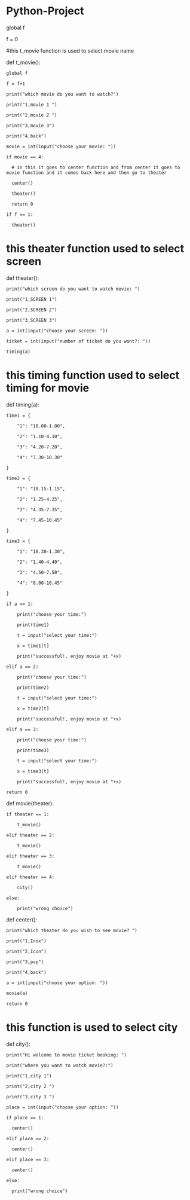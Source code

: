 # Python-Project
global f

f = 0
 
#this t_movie function is used to select movie name 

def t_movie():

    global f

    f = f+1

    print("which movie do you want to watch?")

    print("1,movie 1 ")

    print("2,movie 2 ")

    print("3,movie 3")

    print("4,back")

    movie = int(input("choose your movie: "))

    if movie == 4:

      # in this it goes to center function and from center it goes to movie function and it comes back here and then go to theater 

      center()

      theater()

      return 0

    if f == 1:

      theater()
 
# this theater function used to select screen 

def theater():

    print("which screen do you want to watch movie: ")

    print("1,SCREEN 1")

    print("2,SCREEN 2")

    print("3,SCREEN 3")

    a = int(input("choose your screen: "))

    ticket = int(input("number of ticket do you want?: "))

    timing(a)
 
# this timing function used to select timing for movie 

def timing(a):

    time1 = {

        "1": "10.00-1.00",

        "2": "1.10-4.10",

        "3": "4.20-7.20",

        "4": "7.30-10.30"

    }

    time2 = {

        "1": "10.15-1.15",

        "2": "1.25-4.25",

        "3": "4.35-7.35",

        "4": "7.45-10.45"

    }

    time3 = {

        "1": "10.30-1.30",

        "2": "1.40-4.40",

        "3": "4.50-7.50",

        "4": "8.00-10.45"

    }

    if a == 1:

        print("choose your time:")

        print(time1)

        t = input("select your time:")

        x = time1[t]

        print("successful!, enjoy movie at "+x)

    elif a == 2:

        print("choose your time:")

        print(time2)

        t = input("select your time:")

        x = time2[t]

        print("successful!, enjoy movie at "+x)

    elif a == 3:

        print("choose your time:")

        print(time3)

        t = input("select your time:")

        x = time3[t]

        print("successful!, enjoy movie at "+x)

    return 0
 
 

def movie(theater):

    if theater == 1:

        t_movie()

    elif theater == 2:

        t_movie()

    elif theater == 3:

        t_movie()

    elif theater == 4:

        city()

    else:

        print("wrong choice")
 
 

def center():

    print("which theater do you wish to see movie? ")

    print("1,Inox")

    print("2,Icon")

    print("3,pvp")

    print("4,back")

    a = int(input("choose your option: "))

    movie(a)

    return 0
 
# this function is used to select city 

def city():

    print("Hi welcome to movie ticket booking: ")

    print("where you want to watch movie?:")

    print("1,city 1")

    print("2,city 2 ")

    print("3,city 3 ")

    place = int(input("choose your option: "))

    if place == 1:

      center()

    elif place == 2:

      center()

    elif place == 3:

      center()

    else:

      print("wrong choice")
